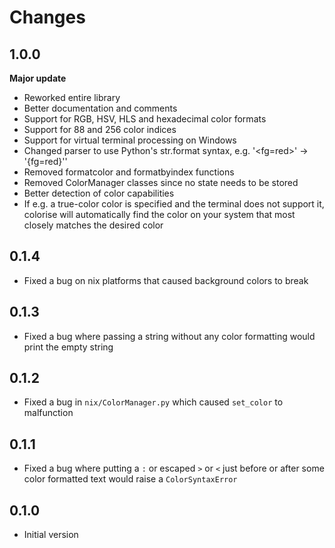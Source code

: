 # Changes

## 1.0.0

**Major update**

- Reworked entire library
- Better documentation and comments
- Support for RGB, HSV, HLS and hexadecimal color formats
- Support for 88 and 256 color indices
- Support for virtual terminal processing on Windows
- Changed parser to use Python's str.format syntax, e.g. '<fg=red>' -> '{fg=red}''
- Removed formatcolor and formatbyindex functions
- Removed ColorManager classes since no state needs to be stored
- Better detection of color capabilities
- If e.g. a true-color color is specified and the terminal does not support it,
  colorise will automatically find the color on your system that most closely
  matches the desired color

## 0.1.4

- Fixed a bug on nix platforms that caused background colors to break

## 0.1.3

- Fixed a bug where passing a string without any color formatting would print
  the empty string

## 0.1.2

- Fixed a bug in ``nix/ColorManager.py`` which caused ``set_color`` to
  malfunction

## 0.1.1

- Fixed a bug where putting a ``:`` or escaped ``>`` or ``<`` just before or
  after some color formatted text would raise a ``ColorSyntaxError``

## 0.1.0

- Initial version
